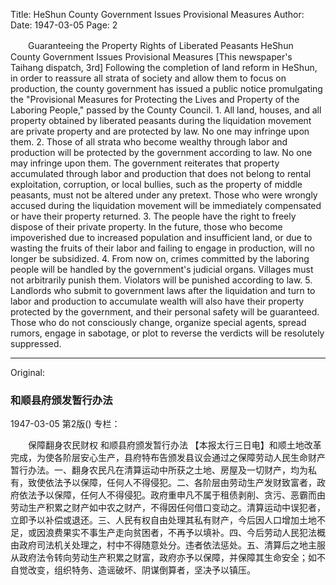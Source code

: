 Title: HeShun County Government Issues Provisional Measures
Author:
Date: 1947-03-05
Page: 2

　　Guaranteeing the Property Rights of Liberated Peasants
    HeShun County Government Issues Provisional Measures
    [This newspaper's Taihang dispatch, 3rd] Following the completion of land reform in HeShun, in order to reassure all strata of society and allow them to focus on production, the county government has issued a public notice promulgating the "Provisional Measures for Protecting the Lives and Property of the Laboring People," passed by the County Council. 1. All land, houses, and all property obtained by liberated peasants during the liquidation movement are private property and are protected by law. No one may infringe upon them. 2. Those of all strata who become wealthy through labor and production will be protected by the government according to law. No one may infringe upon them. The government reiterates that property accumulated through labor and production that does not belong to rental exploitation, corruption, or local bullies, such as the property of middle peasants, must not be altered under any pretext. Those who were wrongly accused during the liquidation movement will be immediately compensated or have their property returned. 3. The people have the right to freely dispose of their private property. In the future, those who become impoverished due to increased population and insufficient land, or due to wasting the fruits of their labor and failing to engage in production, will no longer be subsidized. 4. From now on, crimes committed by the laboring people will be handled by the government's judicial organs. Villages must not arbitrarily punish them. Violators will be punished according to law. 5. Landlords who submit to government laws after the liquidation and turn to labor and production to accumulate wealth will also have their property protected by the government, and their personal safety will be guaranteed. Those who do not consciously change, organize special agents, spread rumors, engage in sabotage, or plot to reverse the verdicts will be resolutely suppressed.



<hr /> 

Original: 


### 和顺县府颁发暂行办法

1947-03-05
第2版()
专栏：

　　保障翻身农民财权
    和顺县府颁发暂行办法
    【本报太行三日电】和顺土地改革完成，为使各阶层安心生产，县府特布告颁发县议会通过之保障劳动人民生命财产暂行办法。一、翻身农民凡在清算运动中所获之土地、房屋及一切财产，均为私有，致使依法予以保障，任何人不得侵犯。二、各阶层由劳动生产发财致富者，政府依法予以保障，任何人不得侵犯。政府重申凡不属于租债剥削、贪污、恶霸而由劳动生产积累之财产如中农之财产，不得因任何借口变动之。清算运动中误犯者，立即予以补偿或退还。三、人民有权自由处理其私有财产，今后因人口增加土地不足，或因浪费果实不事生产走向贫困者，不再予以填补。四、今后劳动人民犯法概由政府司法机关处理之，村中不得随意处分。违者依法惩处。五、清算后之地主服从政府法令转向劳动生产积累之财富，政府亦予以保障，并保障其生命安全；如不自觉改变，组织特务、造谣破坏、阴谋倒算者，坚决予以镇压。
